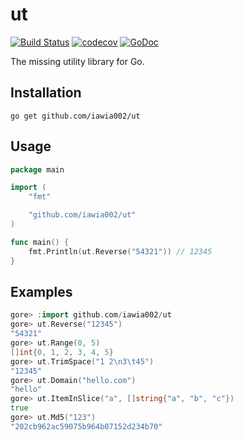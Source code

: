 # ut

[![Build Status](https://travis-ci.com/iawia002/ut.svg?branch=master)](https://travis-ci.com/iawia002/ut)
[![codecov](https://codecov.io/gh/iawia002/ut/branch/master/graph/badge.svg)](https://codecov.io/gh/iawia002/ut)
[![GoDoc](https://godoc.org/github.com/iawia002/ut?status.svg)](https://godoc.org/github.com/iawia002/ut)

The missing utility library for Go.

## Installation

```
go get github.com/iawia002/ut
```

## Usage

```go
package main

import (
	"fmt"

	"github.com/iawia002/ut"
)

func main() {
	fmt.Println(ut.Reverse("54321")) // 12345
}
```

## Examples

```go
gore> :import github.com/iawia002/ut
gore> ut.Reverse("12345")
"54321"
gore> ut.Range(0, 5)
[]int{0, 1, 2, 3, 4, 5}
gore> ut.TrimSpace("1 2\n3\t45")
"12345"
gore> ut.Domain("hello.com")
"hello"
gore> ut.ItemInSlice("a", []string{"a", "b", "c"})
true
gore> ut.Md5("123")
"202cb962ac59075b964b07152d234b70"
```